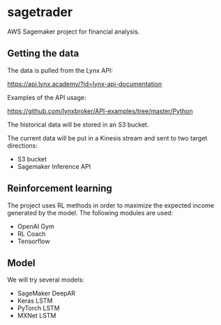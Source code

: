 # sagetrader

AWS Sagemaker project for financial analysis.

## Getting the data

The data is pulled from the Lynx API:

https://api.lynx.academy/?id=lynx-api-documentation

Examples of the API usage:

https://github.com/lynxbroker/API-examples/tree/master/Python

The historical data will be stored in an S3 bucket.

The current data will be put in a Kinesis stream and sent to two target directions: 
* S3 bucket
* Sagemaker Inference API


## Reinforcement learning

The project uses RL methods in order to maximize the expected income generated by the model.
The following modules are used:
* OpenAI Gym
* RL Coach
* Tensorflow

## Model

We will try several models:
* SageMaker DeepAR
* Keras LSTM
* PyTorch LSTM
* MXNet LSTM


